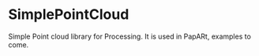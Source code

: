 # SimplePointCloud
Simple Point cloud library for Processing. It is used in PapARt, examples to come.

